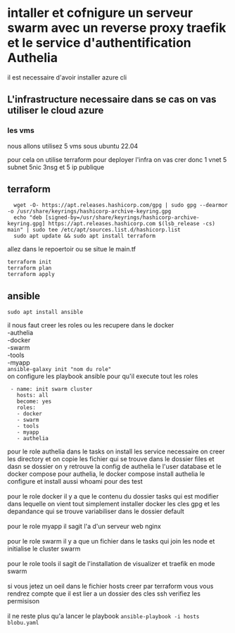 # intaller et cofnigure un serveur swarm avec un reverse proxy traefik et le service d'authentification Authelia


il est necessaire d'avoir installer azure cli 
## L'infrastructure necessaire dans se cas on vas utiliser le cloud azure

### les vms

nous allons utilisez 5 vms sous ubuntu 22.04

pour cela on utilise terraform pour deployer l'infra on vas crer donc 1 vnet 5 subnet 5nic 3nsg et 5 ip publique 

## terraform
      wget -O- https://apt.releases.hashicorp.com/gpg | sudo gpg --dearmor -o /usr/share/keyrings/hashicorp-archive-keyring.gpg
      echo "deb [signed-by=/usr/share/keyrings/hashicorp-archive-keyring.gpg] https://apt.releases.hashicorp.com $(lsb_release -cs) main" | sudo tee /etc/apt/sources.list.d/hashicorp.list
      sudo apt update && sudo apt install terraform

allez dans le repoertoir ou se situe le main.tf

    terraform init
    terraform plan
    terraform apply


## ansible 
    sudo apt install ansible
il nous faut creer les roles ou les recupere dans le docker \
-authelia\
-docker\
-swarm\
-tools\
-myapp\
``ansible-galaxy init "nom du role"``\
on configure les playbook ansible pour qu'il execute tout les roles 

     - name: init swarm cluster
       hosts: all
       become: yes
       roles: 
       - docker
       - swarm
       - tools
       - myapp
       - authelia

pour le role authelia dans le tasks on install les service necessaire on creer les directory et on copie les fichier qui se trouve dans le dossier files et dasn se dossier on y retrouve la config de authelia le l'user database et le docker compose pour authelia, le docker compose install authelia le configure et install aussi whoami pour des test \
\
pour le role docker il y a que le contenu du dossier tasks qui est modifier dans lequelle on vient tout simplement installer docker les cles gpg et les depandance qui se trouve variabiliser dans le dossier default\
\
pour le role myapp il sagit l'a d'un serveur web nginx\
\
pour le role swarm il y a que un fichier dans le tasks qui join les node et initialise le cluster swarm \
\
pour le role tools il sagit de l'installation de visualizer et traefik en mode swarm\
\
si vous jetez un oeil dans le fichier hosts creer par terraform vous vous rendrez compte que il est lier a un dossier des cles ssh verifiez les permisison\
\
il ne reste plus qu'a lancer le playbook 
``ansible-playbook -i hosts blobu.yaml``